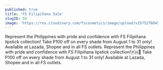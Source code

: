 ```yaml
---
published: true
title: 'FS Filipiñana Sale'
slugID: 50
image: 'https://res.cloudinary.com/fscosmetics/image/upload/v1575276845/poster_8_fjhbpg.jpg'
---
```


Represent the Philippines with pride and confidence with FS Filipiñana lipstick collection! Take P100 off on every shade from August 1 to 31 only! Available at Lazada, Shopee and in all FS outlets. Represent the Philippines with pride and confidence with FS Filipiñana lipstick collection!🇵🇭💄 Take P100 off on every shade from August 1 to 31 only! Available at Lazada, Shopee and in all FS outlets.
